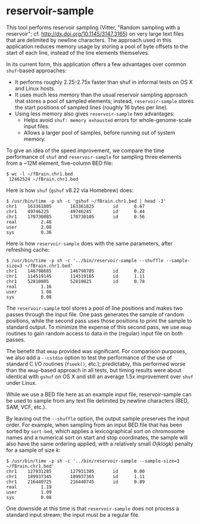 reservoir-sample
================

This tool performs reservoir sampling (Vitter, "Random sampling with a reservoir"; cf. http://dx.doi.org/10.1145/3147.3165) on very large text files that are delimited by newline characters. The approach used in this application reduces memory usage by storing a pool of byte offsets to the start of each line, instead of the line elements themselves.

In its current form, this application offers a few advantages over common `shuf`-based approaches:

* It performs roughly 2.25-2.75x faster than shuf in informal tests on OS X and Linux hosts.
* It uses much less memory than the usual reservoir sampling approach that stores a pool of sampled elements; instead, `reservoir-sample` stores the start positions of sampled lines (roughly 16 bytes per line).
* Using less memory also gives `reservoir-sample` two advantages:
  - Helps avoid `shuf: memory exhausted` errors for whole-genome-scale input files.
  - Allows a larger pool of samples, before running out of system memory.
  
To give an idea of the speed improvement, we compare the time performance of `shuf` and `reservoir-sample` for sampling three elements from a ~12M element, five-column BED file:

```
$ wc -l ~/fBrain.chr1.bed
 12462524 ~/fBrain.chr1.bed
```
 
Here is how `shuf` (`gshuf` v8.22 via Homebrew) does:

```
$ /usr/bin/time -p sh -c 'gshuf ~/fBrain.chr1.bed | head -3'
chr1    163361805       163361825       id      0.67
chr1    49746225        49746245        id      0.44
chr1    170730085       170730105       id      0.56
real         2.48
user         2.08
sys          0.36
```

Here is how `reservoir-sample` does with the same parameters, after refreshing cache:

```
$ /usr/bin/time -p sh -c '../bin/reservoir-sample --shuffle --sample-size=3 ~/fBrain.chr1.bed'
chr1    146798685       146798705       id      0.22
chr1    114519145       114519165       id      1.11
chr1    52810805        52810825        id      0.78
real         1.16
user         1.08
sys          0.08
```

The `reservoir-sample` tool stores a pool of line positions and makes two passes through the input file. One pass generates the sample of random positions, while the second pass uses those positions to print the sample to standard output. To minimize the expense of this second pass, we use `mmap` routines to gain random access to data in the (regular) input file on both passes.

The benefit that `mmap` provided was significant. For comparison purposes, we also add a `--cstdio` option to test the performance of the use of standard C I/O routines (`fseek()`, etc.); predictably, this performed worse than the `mmap`-based approach in all tests, but timing results were about identical with `gshuf` on OS X and still an average 1.5x improvement over `shuf` under Linux.

While we use a BED file here as an example input file, reservoir-sample can be used to sample from any text file delimited by newline characters (BED, SAM, VCF, etc.).

By leaving out the `--shuffle` option, the output sample preserves the input order. For example, when sampling from an input BED file that has been sorted by `sort-bed`, which applies a lexicographical sort on chromosome names and a numerical sort on start and stop coordinates, the sample will also have the same ordering applied, with a relatively small *O(klogk)* penalty for a sample of size *k*:

```
$ /usr/bin/time -p sh -c '../bin/reservoir-sample --sample-size=3 ~/fBrain.chr1.bed'
chr1    127931285       127931305       id      0.00
chr1    189937345       189937365       id      1.11
chr1    216440725       216440745       id      0.89
real         1.19
user         1.09
sys          0.08
```

One downside at this time is that `reservoir-sample` does not process a standard input stream; the input must be a regular file.
